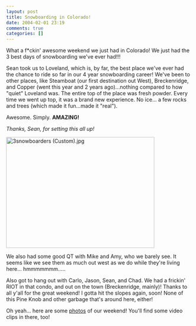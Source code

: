 ```yaml
---
layout: post
title: Snowboarding in Colorado!
date: 2004-02-01 23:19
comments: true
categories: []
---
```

What a f*ckin' awesome weekend we just had in Colorado! We just had the 3 best days of snowboarding we've ever had!!!

Sean took us to Loveland, which is, by far, the best place we've ever had the chance to ride so far in our 4 year snowboarding career! We've been to other places, like Steamboat (our first destination out West), Breckenridge, and Copper (went this year and 2 years ago)...nothing compared to how "quiet" Loveland was. The entire top of the place was fresh powder. Every time we went up top, it was a brand new experience. No ice... a few rocks and trees (which made it fun...made it "real").

Awesome. Simply. <b>AMAZING!</b>

<i>Thanks, Sean, for setting this all up!</i>

<img alt="3snowboarders (Custom).jpg" src="http://peterfilias.com/archives/3snowboarders (Custom).jpg" width="400" height="300" border="0" />

We also had some good QT with Mike and Amy, who we barely see. It seems like we see them as much out west as we do while they're living here... hmmmmmmm.....

Also got to hang out with Carlo, Jason, Sean, and Chad. We had a frickin' RIOT in that condo, and out on the town (Breckenridge, mainly)! Thanks to all y'all for the great weekend! I gotta hit the slopes again, soon! None of this Pine Knob and other garbage that's around here, either!

Oh yeah... here are some <a href="http://www.filias.com/cgi-bin/album.pl?album=2004%20Albums/02.01.04.TripToColorado">photos</a> of our weekend! You'll find some video clips in there, too!
